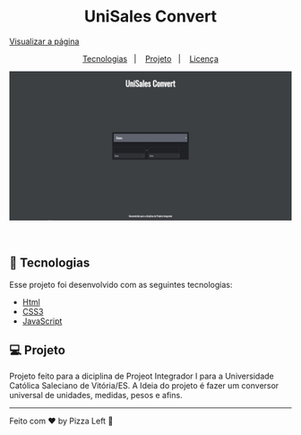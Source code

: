<h1 align="center">
    UniSales Convert
</h1>

[Visualizar a página](https://rianvitor26.github.io/convert-system/)

<p align="center">
  <a href="#-tecnologias">Tecnologias</a>&nbsp;&nbsp;&nbsp;|&nbsp;&nbsp;&nbsp;
  <a href="#-projeto">Projeto</a>&nbsp;&nbsp;&nbsp;|&nbsp;&nbsp;&nbsp;
  <a href="#memo-licença">Licença</a>
</p>

<p align="center">
 <img src="./images/site.jpeg" alt="Site" />
</p>

<br>

## 🚀 Tecnologias

Esse projeto foi desenvolvido com as seguintes tecnologias:

- [Html](https://developer.mozilla.org/pt-BR/docs/Web/HTML)
- [CSS3](https://developer.mozilla.org/pt-BR/docs/Web/CSS)
- [JavaScript](https://developer.mozilla.org/pt-BR/docs/Web/JavaScript)

## 💻 Projeto

Projeto feito para a diciplina de Projeot Integrador I para a Universidade Católica Saleciano de Vitória/ES. A Ideia do projeto é fazer um conversor universal de unidades, medidas, pesos e afins. 

---

Feito com ♥ by Pizza Left :wave:
